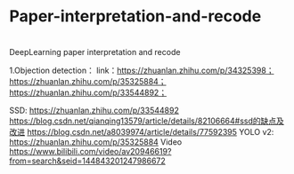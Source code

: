 # Paper-interpretation-and-recode
# 
DeepLearning paper interpretation and recode

1.Objection detection：
link：https://zhuanlan.zhihu.com/p/34325398；
      https://zhuanlan.zhihu.com/p/35325884；
      https://zhuanlan.zhihu.com/p/33544892；
      
SSD:  https://zhuanlan.zhihu.com/p/33544892
      https://blog.csdn.net/qianqing13579/article/details/82106664#ssd的缺点及改进
      https://blog.csdn.net/a8039974/article/details/77592395
YOLO v2:  https://zhuanlan.zhihu.com/p/35325884
   Video  https://www.bilibili.com/video/av20946619?from=search&seid=144843201247986672
